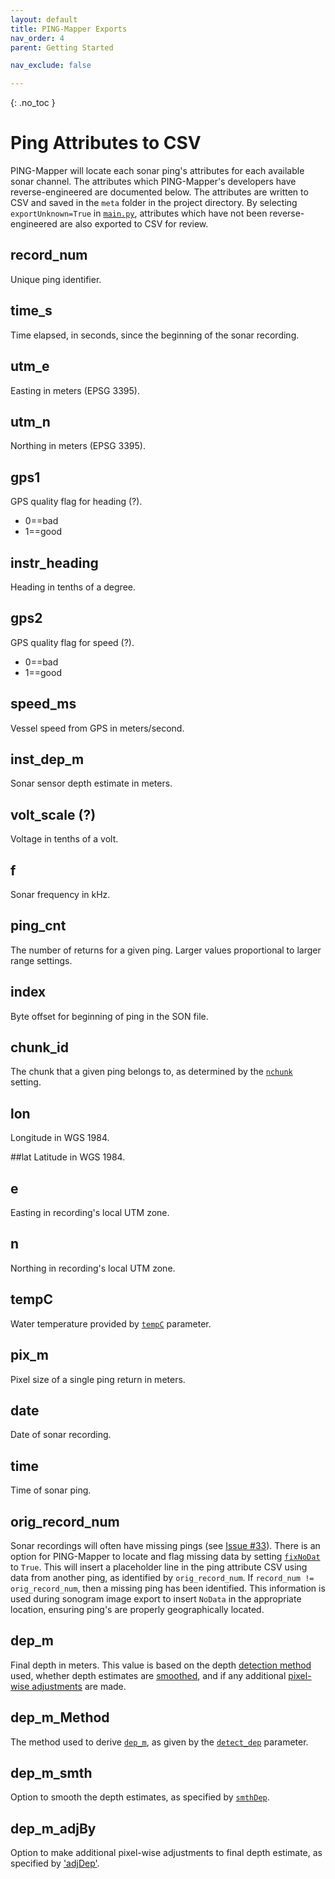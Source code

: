 ```yaml
---
layout: default
title: PING-Mapper Exports
nav_order: 4
parent: Getting Started

nav_exclude: false

---
```


{: .no_toc }

# Ping Attributes to CSV

PING-Mapper will locate each sonar ping's attributes for each available sonar channel. The attributes which PING-Mapper's developers have reverse-engineered are documented below. The attributes are written to CSV and saved in the `meta` folder in the project directory. By selecting `exportUnknown=True` in [`main.py`](https://github.com/CameronBodine/PINGMapper/blob/4b2446f38cde6a54551fcb8f8a4db1014d040077/main.py#L53), attributes which have not been reverse-engineered are also exported to CSV for review.

## record_num
Unique ping identifier.

## time_s
Time elapsed, in seconds, since the beginning of the sonar recording.

## utm_e
Easting in meters (EPSG 3395).

## utm_n
Northing in meters (EPSG 3395).

## gps1
GPS quality flag for heading (?).
- 0==bad
- 1==good

## instr_heading
Heading in tenths of a degree.

## gps2
GPS quality flag for speed (?).
- 0==bad
- 1==good

## speed_ms
Vessel speed from GPS in meters/second.

## inst_dep_m
Sonar sensor depth estimate in meters.

## volt_scale (?)
Voltage in tenths of a volt.

## f
Sonar frequency in kHz.

## ping_cnt
The number of returns for a given ping. Larger values proportional to larger range settings.

## index
Byte offset for beginning of ping in the SON file.

## chunk_id
The chunk that a given ping belongs to, as determined by the [`nchunk`](https://github.com/CameronBodine/PINGMapper/blob/4b2446f38cde6a54551fcb8f8a4db1014d040077/main.py#L52) setting.

## lon
Longitude in WGS 1984.

##lat
Latitude in WGS 1984.

## e
Easting in recording's local UTM zone.

## n
Northing in recording's local UTM zone.

## tempC
Water temperature provided by [`tempC`](https://github.com/CameronBodine/PINGMapper/blob/4b2446f38cde6a54551fcb8f8a4db1014d040077/main.py#L51) parameter.

## pix_m
Pixel size of a single ping return in meters.

## date
Date of sonar recording.

## time
Time of sonar ping.

## orig_record_num
Sonar recordings will often have missing pings (see [Issue #33](https://github.com/CameronBodine/PINGMapper/issues/33)). There is an option for PING-Mapper to locate and flag missing data by setting [`fixNoDat`](https://github.com/CameronBodine/PINGMapper/blob/4b2446f38cde6a54551fcb8f8a4db1014d040077/main.py#L54) to `True`. This will insert a placeholder line in the ping attribute CSV using data from another ping, as identified by `orig_record_num`. If `record_num != orig_record_num`, then a missing ping has been identified. This information is used during sonogram image export to insert `NoData` in the appropriate location, ensuring ping's are properly geographically located.

## dep_m
Final depth in meters. This value is based on the depth [detection method](#dep_m_method) used, whether depth estimates are [smoothed](dep_m_smth), and if any additional [pixel-wise adjustments](#dep_m_adjby) are made.

## dep_m_Method
The method used to derive [`dep_m`](#dep_m), as given by the [`detect_dep`](https://github.com/CameronBodine/PINGMapper/blob/4b2446f38cde6a54551fcb8f8a4db1014d040077/main.py#L71-L72) parameter.

## dep_m_smth
Option to smooth the depth estimates, as specified by [`smthDep`](https://github.com/CameronBodine/PINGMapper/blob/4b2446f38cde6a54551fcb8f8a4db1014d040077/main.py#L74).

## dep_m_adjBy
Option to make additional pixel-wise adjustments to final depth estimate, as specified by ['adjDep'](https://github.com/CameronBodine/PINGMapper/blob/4b2446f38cde6a54551fcb8f8a4db1014d040077/main.py#L75).
